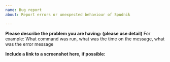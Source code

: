 ```yaml
---
name: Bug report
about: Report errors or unexpected behaviour of Spudnik

---
```


<!--
If you need help with Spudnik installation or usage (for private use), please go to the Spudnik Command Discord server instead:
  https://spudnik.io/support
This issue tracker is only for bug reports and enhancement suggestions.
You won't receive any basic help here.
-->

**Please describe the problem you are having: (please use detail)**
For example: What command was run, what was the time on the message, what was the error message


**Include a link to a screenshot here, if possible:**
